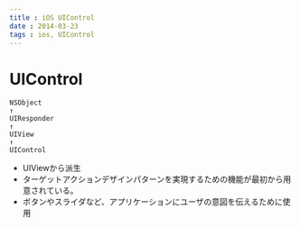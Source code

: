```yaml
---
title : iOS UIControl
date : 2014-03-23
tags : ios, UIControl
---
```


# UIControl

```
NSObject
↑
UIResponder
↑
UIView
↑
UIControl
```

* UIViewから派生
* ターゲットアクションデザインパターンを実現するための機能が最初から用意されている。
* ボタンやスライダなど、アプリケーションにユーザの意図を伝えるために使用

